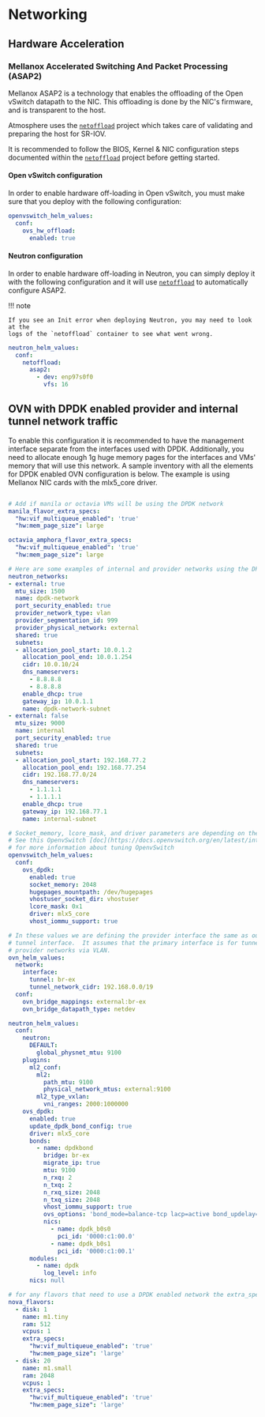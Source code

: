 # Networking

## Hardware Acceleration

### Mellanox Accelerated Switching And Packet Processing (ASAP2)

Mellanox ASAP2 is a technology that enables the offloading of the Open vSwitch
datapath to the NIC. This offloading is done by the NIC's firmware, and is
transparent to the host.

Atmosphere uses the [`netoffload`](https://github.com/vexxhost/netoffload)
project which takes care of validating and preparing the host for SR-IOV.

It is recommended to follow the BIOS, Kernel & NIC configuration steps documented
within the [`netoffload`](https://github.com/vexxhost/netoffload#bios-configuration)
project before getting started.

#### Open vSwitch configuration

In order to enable hardware off-loading in Open vSwitch, you must make sure that
you deploy with the following configuration:

```yaml
openvswitch_helm_values:
  conf:
    ovs_hw_offload:
      enabled: true
```

#### Neutron configuration

In order to enable hardware off-loading in Neutron, you can simply deploy it
with the following configuration and it will use
[`netoffload`](https://github.com/vexxhost/netoffload) to automatically
configure ASAP2.

!!! note

    If you see an Init error when deploying Neutron, you may need to look at the
    logs of the `netoffload` container to see what went wrong.

```yaml
neutron_helm_values:
  conf:
    netoffload:
      asap2:
        - dev: enp97s0f0
          vfs: 16
```

## OVN with DPDK enabled provider and internal tunnel network traffic

To enable this configuration it is recommended to have the management interface separate
from the interfaces used with DPDK.  Additionally, you need to allocate enough 1g
huge memory pages for the interfaces and VMs' memory that will use this network. A
sample inventory with all the elements for DPDK enabled OVN configuration is below.
The example is using Mellanox NIC cards with the mlx5_core driver.

```yaml

# Add if manila or octavia VMs will be using the DPDK network
manila_flavor_extra_specs:
  "hw:vif_multiqueue_enabled": 'true'
  "hw:mem_page_size": large

octavia_amphora_flavor_extra_specs:
  "hw:vif_multiqueue_enabled": 'true'
  "hw:mem_page_size": large

# Here are some examples of internal and provider networks using the DPDK network
neutron_networks:
- external: true
  mtu_size: 1500
  name: dpdk-network
  port_security_enabled: true
  provider_network_type: vlan
  provider_segmentation_id: 999
  provider_physical_network: external
  shared: true
  subnets:
  - allocation_pool_start: 10.0.1.2
    allocation_pool_end: 10.0.1.254
    cidr: 10.0.10/24
    dns_nameservers:
      - 8.8.8.8
      - 8.8.8.8
    enable_dhcp: true
    gateway_ip: 10.0.1.1
    name: dpdk-network-subnet
- external: false
  mtu_size: 9000
  name: internal
  port_security_enabled: true
  shared: true
  subnets:
  - allocation_pool_start: 192.168.77.2
    allocation_pool_end: 192.168.77.254
    cidr: 192.168.77.0/24
    dns_nameservers:
      - 1.1.1.1
      - 1.1.1.1
    enable_dhcp: true
    gateway_ip: 192.168.77.1
    name: internal-subnet

# Socket_memory, lcore_mask, and driver parameters are depending on the environment
# See this OpenvSwitch [doc](https://docs.openvswitch.org/en/latest/intro/install/dpdk/#setup-ovs)
# for more information about tuning OpenvSwitch
openvswitch_helm_values:
  conf:
    ovs_dpdk:
      enabled: true
      socket_memory: 2048
      hugepages_mountpath: /dev/hugepages
      vhostuser_socket_dir: vhostuser
      lcore_mask: 0x1
      driver: mlx5_core
      vhost_iommu_support: true

# In these values we are defining the provider interface the same as our internal
# tunnel interface.  It assumes that the primary interface is for tunnel traffic and
# provider networks via VLAN.
ovn_helm_values:
  network:
    interface:
      tunnel: br-ex
      tunnel_network_cidr: 192.168.0.0/19
  conf:
    ovn_bridge_mappings: external:br-ex
    ovn_bridge_datapath_type: netdev

neutron_helm_values:
  conf:
    neutron:
      DEFAULT:
        global_physnet_mtu: 9100
    plugins:
      ml2_conf:
        ml2:
          path_mtu: 9100
          physical_network_mtus: external:9100
        ml2_type_vxlan:
          vni_ranges: 2000:1000000
    ovs_dpdk:
      enabled: true
      update_dpdk_bond_config: true
      driver: mlx5_core
      bonds:
        - name: dpdkbond
          bridge: br-ex
          migrate_ip: true
          mtu: 9100
          n_rxq: 2
          n_txq: 2
          n_rxq_size: 2048
          n_txq_size: 2048
          vhost_iommu_support: true
          ovs_options: 'bond_mode=balance-tcp lacp=active bond_updelay=10 bond_downdelay=10 other_config:lacp-time=fast'
          nics:
            - name: dpdk_b0s0
              pci_id: '0000:c1:00.0'
            - name: dpdk_b0s1
              pci_id: '0000:c1:00.1'
      modules:
        - name: dpdk
          log_level: info
      nics: null

# for any flavors that need to use a DPDK enabled network the extra_specs are require.
nova_flavors:
  - disk: 1
    name: m1.tiny
    ram: 512
    vcpus: 1
    extra_specs:
      "hw:vif_multiqueue_enabled": 'true'
      "hw:mem_page_size": 'large'
  - disk: 20
    name: m1.small
    ram: 2048
    vcpus: 1
    extra_specs:
      "hw:vif_multiqueue_enabled": 'true'
      "hw:mem_page_size": 'large'
```
